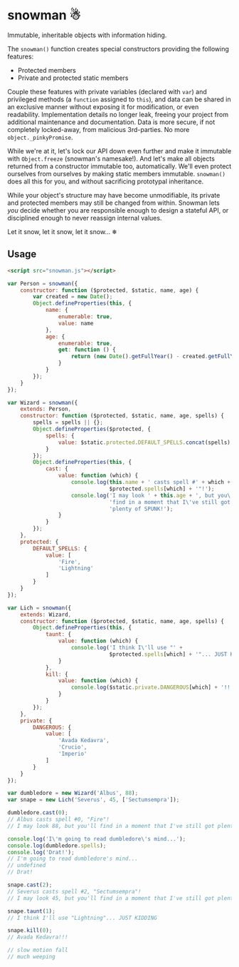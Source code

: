 # snowman ☃

Immutable, inheritable objects with information hiding.

The `snowman()` function creates special constructors providing the following
features:

- Protected members
- Private and protected static members

Couple these features with private variables (declared with `var`) and
privileged methods (a `function` assigned to `this`), and data can be shared in
an exclusive manner without exposing it for modification, or even
readability. Implementation details no longer leak, freeing your project from
additional maintenance and documentation. Data is more secure, if not
completely locked-away, from malicious 3rd-parties. No more
`object._pinkyPromise`.

While we're at it, let's lock our API down even further and make it immutable
with `Object.freeze` (snowman's namesake!). And let's make all objects returned
from a constructor immutable too, automatically. We'll even protect ourselves
from ourselves by making static members immutable. `snowman()` does all this
for you, and without sacrificing prototypal inheritance.

While your object's structure may have become unmodifiable, its private and
protected members may still be changed from within. Snowman lets *you* decide
whether you are responsible enough to design a stateful API, or disciplined
enough to never reassign internal values.

Let it snow, let it snow, let it snow... ❄

## Usage

```html
<script src="snowman.js"></script>
```

```js
var Person = snowman({
    constructor: function ($protected, $static, name, age) {
        var created = new Date();
        Object.defineProperties(this, {
            name: {
                enumerable: true,
                value: name
            },
            age: {
                enumerable: true,
                get: function () {
                    return (new Date().getFullYear() - created.getFullYear()) + age;
                }
            }
        });
    }
});

var Wizard = snowman({
    extends: Person,
    constructor: function ($protected, $static, name, age, spells) {
        spells = spells || {};
        Object.defineProperties($protected, {
            spells: {
                value: $static.protected.DEFAULT_SPELLS.concat(spells)
            }
        });
        Object.defineProperties(this, {
            cast: {
                value: function (which) {
                    console.log(this.name + ' casts spell #' + which + ', "' +
                                $protected.spells[which] + '"!');
                    console.log('I may look ' + this.age + ', but you\'ll ' +
                                'find in a moment that I\'ve still got ' +
                                'plenty of SPUNK!');
                }
            }
        });
    },
    protected: {
        DEFAULT_SPELLS: {
            value: [
                'Fire',
                'Lightning'
            ]
        }
    }
});

var Lich = snowman({
    extends: Wizard,
    constructor: function ($protected, $static, name, age, spells) {
        Object.defineProperties(this, {
            taunt: {
                value: function (which) {
                    console.log('I think I\'ll use "' +
                                $protected.spells[which] + '"... JUST KIDDING');
                }
            },
            kill: {
                value: function (which) {
                    console.log($static.private.DANGEROUS[which] + '!!!');
                }
            }
        });
    },
    private: {
        DANGEROUS: {
            value: [
                'Avada Kedavra',
                'Crucio',
                'Imperio'
            ]
        }
    }
});

var dumbledore = new Wizard('Albus', 88);
var snape = new Lich('Severus', 45, ['Sectumsempra']);

dumbledore.cast(0);
// Albus casts spell #0, "Fire"!
// I may look 88, but you'll find in a moment that I've still got plenty of SPUNK!

console.log('I\'m going to read dumbledore\'s mind...');
console.log(dumbledore.spells);
console.log('Drat!');
// I'm going to read dumbledore's mind...
// undefined
// Drat!

snape.cast(2);
// Severus casts spell #2, "Sectumsempra"!
// I may look 45, but you'll find in a moment that I've still got plenty of SPUNK!

snape.taunt(1);
// I think I'll use "Lightning"... JUST KIDDING

snape.kill(0);
// Avada Kedavra!!!

// slow motion fall
// much weeping
```
